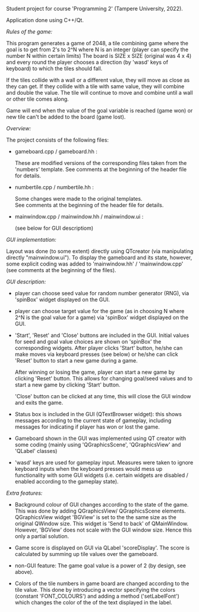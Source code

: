 Student project for course 'Programming 2' (Tampere University, 2022). 

Application done using C++/Qt. 

*Rules of the game:* 

 This program generates a game of 2048, a tile combining game
 where the goal is to get from 2's to 2^N where N is an integer
 (player can specify the number N within certain limits)
 The board is SIZE x SIZE (original was 4 x 4) and every round
 the player chooses a direction (by 'wasd' keys of keyboard)
 to which the tiles should fall. 
 
 If the tiles collide with a wall or a different value,
 they will move as close as they can get. If they collide with
 a tile with same value, they will combine and double the value. The
 tile will continue to move and combine until a wall or other tile
 comes along. 

 Game will end when the value of the goal variable is reached
 (game won) or new tile can't be added to the board (game lost).

*Overview:* 

The project consists of the following files:

- gameboard.cpp / gameboard.hh :

  These are modified versions of the corresponding 
  files taken from the 'numbers' template.
  See comments at the beginning of the header file for details. 

- numbertile.cpp / numbertile.hh :

  Some changes were made to the original templates.   
  See comments at the beginning of the header file for details. 

- mainwindow.cpp / mainwindow.hh / mainwindow.ui :
  
  (see below for GUI descriptiom)

*GUI implementation:* 

  Layout was done (to some extent) directly using QTcreator 
  (via manipulating directly "mainwindow.ui"). To display the gameboard 
  and its state, however, some explicit coding was added to 
  'mainwindow.hh' / 'mainwindow.cpp' 
  (see comments at the beginning of the files).  

*GUI description:*

 - player can choose seed value for random number generator (RNG),
   via 'spinBox' widget displayed on the GUI.

 - player can choose target value for the game
   (as in choosing N where 2^N is the goal value for a game)
   via 'spinBox' widget displayed on the GUI. 

 - 'Start', 'Reset' and 'Close' buttons are included in the GUI. 
    Initial values for seed and goal value choices are shown on 'spinBox'
    the corresponding widgets. After player clicks 'Start' button, 
    he/she can make moves via keyboard presses (see below) or he/she can click 
    'Reset' button to start a new game during a game. 

    After winning or losing the game, player can start a new game 
    by clicking 'Reset' button. This allows for changing goal/seed values 
    and to start a new game by clicking 'Start' button. 

    'Close' button can be clicked at any time, this will close the GUI window
    and exits the game.
    
 - Status box is included in the GUI (QTextBrowser widget): 
   this shows messages according to the current state of gameplay,
   including messages for indicating if player has won or lost the game.

 - Gameboard shown in the GUI was implemented using QT creator with some coding 
   (mainly using 'QGraphicsScene', 'QGraphicsView' and 'QLabel' classes)
    
 - 'wasd' keys are used for gameplay input. Measures were taken to ignore
    keyboard inputs when the keyboard presses would mess up functionality
    with some GUI widgets (i.e. certain widgets are disabled / enabled 
    according to the gameplay state).  

*Extra features:*

 - Background colour of GUI changes according to the state of the game. 
   This was done by adding QGraphicsView/ QGraphicsScene elements.  
   QGraphicsView widget 'BGView' is set to the the same size 
   as the original QWindow size. This widget is 'Send to back' of 
   QMainWindow. However, 'BGView' does not scale with the GUI window size. 
   Hence this only a partial solution. 

 - Game score is displayed on GUI via QLabel 'scoreDisplay'. 
   The score is calculated by summing up tile values over the gameboard. 

 - non-GUI feature: The game goal value is a power of 2 (by design, see above). 

 - Colors of the tile numbers in game board are changed according to the tile value.
   This done by introducing a vector specifying the colors (constant 'FONT_COLOURS') 
   and adding a method ('setLabelFont') which changes the color of the 
   of the text displayed in the label.  


